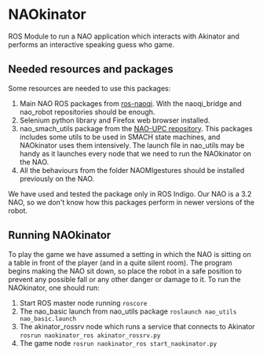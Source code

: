 NAOkinator
==========

ROS Module to run a NAO application which interacts with Akinator and performs an interactive speaking guess who game.

Needed resources and packages
------------------------------
Some resources are needed to use this packages:
  1. Main NAO ROS packages from [ros-naoqi](https://github.com/ros-naoqi "github ros-naoqi organization"). With the naoqi_bridge and nao_robot repositories should be enough.
  2. Selenium python library and Firefox web browser installed.
  3. nao_smach_utils package from the [NAO-UPC repository](https://github.com/gerardcanal/NAO-UPC "NAO-UPC"). This packages includes some utils to be used in SMACH state machines, and NAOkinator uses them intensively. The launch file in nao_utils may be handy as it launches every node that we need to run the NAOkinator on the NAO.
  4. All the behaviours from the folder NAOMIgestures should be installed previously on the NAO.

We have used and tested the package only in ROS Indigo. Our NAO is a 3.2 NAO, so we don't know how this packages perform in newer versions of the robot.

Running NAOkinator
------------------
To play the game we have assumed a setting in which the NAO is sitting on a table in front of the player (and in a quite silent room). The program begins making the NAO sit down, so place the robot in a safe position to prevent any possible fall or any other danger or damage to it.
To run the NAOkinator, one should run:
  1. Start ROS master node running `roscore`
  2. The nao_basic launch from nao_utils package `roslaunch nao_utils nao_basic.launch`
  3. The akinator_rossrv node which runs a service that connects to Akinator `rosrun naokinator_ros akinator_rossrv.py`
  4. The game node `rosrun naokinator_ros start_naokinator.py`

  
  

